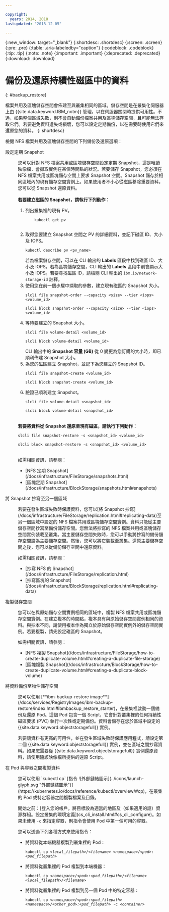 ```yaml
---

copyright:
  years: 2014, 2018
lastupdated: "2018-12-05"

---
```


{:new_window: target="_blank"}
{:shortdesc: .shortdesc}
{:screen: .screen}
{:pre: .pre}
{:table: .aria-labeledby="caption"}
{:codeblock: .codeblock}
{:tip: .tip}
{:note: .note}
{:important: .important}
{:deprecated: .deprecated}
{:download: .download}


# 備份及還原持續性磁區中的資料
{: #backup_restore}

檔案共用及區塊儲存空間會佈建至與叢集相同的區域。儲存空間是在叢集化伺服器上由 {{site.data.keyword.IBM_notm}} 管理，以在伺服器關閉時提供可用性。不過，如果整個區域失敗，則不會自動備份檔案共用及區塊儲存空間，且可能無法存取它們。若要避免資料遺失或損壞，您可以設定定期備份，以在需要時使用它們來還原您的資料。
{: shortdesc}

檢閱 NFS 檔案共用及區塊儲存空間的下列備份及還原選項：

<dl>
  <dt>設定定期 Snapshot</dt>
  <dd><p>您可以針對 NFS 檔案共用或區塊儲存空間設定定期 Snapshot，這是唯讀映像檔，會擷取實例在某個時間點的狀況。若要儲存 Snapshot，您必須在 NFS 檔案共用或區塊儲存空間上要求 Snapshot 空間。Snapshot 儲存於相同區域內的現有儲存空間實例上。如果使用者不小心從磁區移除重要資料，您可以從 Snapshot 還原資料。</br></br> <strong>若要建立磁區的 Snapshot，請執行下列動作：</strong><ol><li>列出叢集裡的現有 PV。<pre class="pre"><code>    kubectl get pv
    </code></pre></li><li>取得您要建立 Snapshot 空間之 PV 的詳細資料，並記下磁區 ID、大小及 IOPS。<pre class="pre"><code>kubectl describe pv &lt;pv_name&gt;</code></pre> 若為檔案儲存空間，可以在 CLI 輸出的 <strong>Labels</strong> 區段中找到磁區 ID、大小及 IOPS。若為區塊儲存空間，CLI 輸出的 <strong>Labels</strong> 區段中則會顯示大小及 IOPS。若要尋找磁區 ID，請檢閱 CLI 輸出的 <code>ibm.io/network-storage-id</code> 註釋。</li><li>使用您在前一個步驟中擷取的參數，建立現有磁區的 Snapshot 大小。<pre class="pre"><code>slcli file snapshot-order --capacity &lt;size&gt; --tier &lt;iops&gt; &lt;volume_id&gt;</code></pre><pre class="pre"><code>slcli block snapshot-order --capacity &lt;size&gt; --tier &lt;iops&gt; &lt;volume_id&gt;</code></pre></li><li>等待要建立的 Snapshot 大小。<pre class="pre"><code>slcli file volume-detail &lt;volume_id&gt;</code></pre><pre class="pre"><code>slcli block volume-detail &lt;volume_id&gt;</code></pre>CLI 輸出中的 <strong>Snapshot 容量 (GB)</strong> 從 0 變更為您訂購的大小時，即已順利佈建 Snapshot 大小。</li><li>為您的磁區建立 Snapshot，並記下為您建立的 Snapshot ID。<pre class="pre"><code>slcli file snapshot-create &lt;volume_id&gt;</code></pre><pre class="pre"><code>slcli block snapshot-create &lt;volume_id&gt;</code></pre></li><li>驗證已順利建立 Snapshot。<pre class="pre"><code>slcli file volume-detail &lt;snapshot_id&gt;</code></pre><pre class="pre"><code>slcli block volume-detail &lt;snapshot_id&gt;</code></pre></li></ol></br><strong>若要將資料從 Snapshot 還原至現有磁區，請執行下列動作：</strong><pre class="pre"><code>slcli file snapshot-restore -s &lt;snapshot_id&gt; &lt;volume_id&gt;</code></pre><pre class="pre"><code>slcli block snapshot-restore -s &lt;snapshot_id&gt; &lt;volume_id&gt;</code></pre></br>如需相關資訊，請參閱：<ul><li>[NFS 定期 Snapshot](/docs/infrastructure/FileStorage/snapshots.html)</li><li>[區塊定期 Snapshot](/docs/infrastructure/BlockStorage/snapshots.html#snapshots)</li></ul></p></dd>
  <dt>將 Snapshot 抄寫至另一個區域</dt>
 <dd><p>若要在發生區域失敗時保護資料，您可以[將 Snapshot 抄寫](/docs/infrastructure/FileStorage/replication.html#replicating-data)至另一個區域中設定的 NFS 檔案共用或區塊儲存空間實例。資料只能從主要儲存空間抄寫至備份儲存空間。您無法將抄寫的 NFS 檔案共用或區塊儲存空間實例裝載至叢集。當主要儲存空間失敗時，您可以手動將抄寫的備份儲存空間設為主要儲存空間。然後，您可以將它裝載至叢集。還原主要儲存空間之後，您可以從備份儲存空間中還原資料。</p>
 <p>如需相關資訊，請參閱：<ul><li>[抄寫 NFS 的 Snapshot](/docs/infrastructure/FileStorage/replication.html)</li><li>[抄寫區塊的 Snapshot](/docs/infrastructure/BlockStorage/replication.html#replicating-data)</li></ul></p></dd>
 <dt>複製儲存空間</dt>
 <dd><p>您可以在與原始儲存空間實例相同的區域中，複製 NFS 檔案共用或區塊儲存空間實例。在建立複本的時間點，複本具有與原始儲存空間實例相同的資料。與抄本不同，請使用複本作為獨立於原始儲存空間實例外的儲存空間實例。若要複製，請先設定磁區的 Snapshot。</p>
 <p>如需相關資訊，請參閱：<ul><li>[NFS 複製 Snapshot](/docs/infrastructure/FileStorage/how-to-create-duplicate-volume.html#creating-a-duplicate-file-storage)</li><li>[區塊複製 Snapshot](/docs/infrastructure/BlockStorage/how-to-create-duplicate-volume.html#creating-a-duplicate-block-volume)</li></ul></p></dd>
  <dt>將資料備份至物件儲存空間</dt>
  <dd><p>您可以使用 [**ibm-backup-restore image**](/docs/services/RegistryImages/ibm-backup-restore/index.html#ibmbackup_restore_starter)，在叢集裡啟動一個備份及還原 Pod。這個 Pod 包含一個 Script，它會針對叢集裡的任何持續性磁區要求 (PVC) 執行一次性或定期備份。資料會儲存在您於區域中設定的 {{site.data.keyword.objectstoragefull}} 實例。</p>
  <p>若要讓資料有更高的可用性，並在發生區域失敗時保護應用程式，請設定第二個 {{site.data.keyword.objectstoragefull}} 實例，並在區域之間抄寫資料。如果您需要從 {{site.data.keyword.objectstoragefull}} 實例還原資料，請使用隨該映像檔所提供的還原 Script。</p></dd>
<dt>在 Pod 與容器之間複製資料</dt>
<dd><p>您可以使用 `kubectl cp` [指令 ![外部鏈結圖示](../icons/launch-glyph.svg "外部鏈結圖示")](https://kubernetes.io/docs/reference/kubectl/overview/#cp)，在叢集的 Pod 或特定容器之間複製檔案及目錄。</p>
<p>開始之前：[登入您的帳戶。將目標設為適當的地區及（如果適用的話）資源群組。設定叢集的環境定義](cs_cli_install.html#cs_cli_configure)。如果未使用 <code>-c</code> 來指定容器，則指令會使用 Pod 中第一個可用的容器。</p>
<p>您可以透過下列各種方式來使用指令：</p>
<ul>
<li>將資料從本端機器複製到叢集裡的 Pod：<pre class="pre"><code>kubectl cp <var>&lt;local_filepath&gt;/&lt;filename&gt;</var> <var>&lt;namespace&gt;/&lt;pod&gt;:&lt;pod_filepath&gt;</var></code></pre></li>
<li>將資料從叢集裡的 Pod 複製到本端機器：<pre class="pre"><code>kubectl cp <var>&lt;namespace&gt;/&lt;pod&gt;:&lt;pod_filepath&gt;/&lt;filename&gt;</var> <var>&lt;local_filepath&gt;/&lt;filename&gt;</var></code></pre></li>
<li>將資料從叢集裡的 Pod 複製到另一個 Pod 中的特定容器：<pre class="pre"><code>kubectl cp <var>&lt;namespace&gt;/&lt;pod&gt;:&lt;pod_filepath&gt;</var> <var>&lt;namespace&gt;/&lt;other_pod&gt;:&lt;pod_filepath&gt;</var> -c <var>&lt;container></var></code></pre></li>
</ul></dd>
  </dl>
